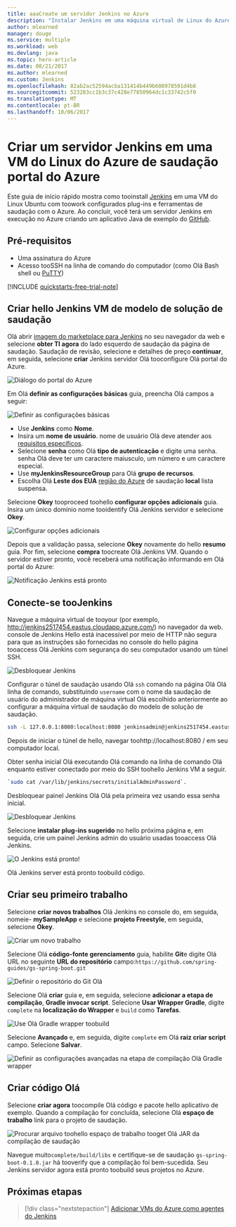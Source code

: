 ```yaml
---
title: aaaCreate um servidor Jenkins no Azure
description: "Instalar Jenkins em uma máquina virtual de Linux do Azure do modelo de solução Olá Jenkins e criar um aplicativo de Java de exemplo."
author: mlearned
manager: douge
ms.service: multiple
ms.workload: web
ms.devlang: java
ms.topic: hero-article
ms.date: 08/21/2017
ms.author: mlearned
ms.custom: Jenkins
ms.openlocfilehash: 82ab2ac52594acba131414b449b608978591d4b8
ms.sourcegitcommit: 523283cc1b3c37c428e77850964dc1c33742c5f0
ms.translationtype: MT
ms.contentlocale: pt-BR
ms.lasthandoff: 10/06/2017
---
```

# <a name="create-a-jenkins-server-on-an-azure-linux-vm-from-hello-azure-portal"></a>Criar um servidor Jenkins em uma VM do Linux do Azure de saudação portal do Azure

Este guia de início rápido mostra como tooinstall [Jenkins](https://jenkins.io) em uma VM do Linux Ubuntu com toowork configurados plug-ins e ferramentas de saudação com o Azure. Ao concluir, você terá um servidor Jenkins em execução no Azure criando um aplicativo Java de exemplo do [GitHub](https://github.com).

## <a name="prerequisites"></a>Pré-requisitos

* Uma assinatura do Azure
* Acesso tooSSH na linha de comando do computador (como Olá Bash shell ou [PuTTY](http://www.putty.org/))

[!INCLUDE [quickstarts-free-trial-note](../../includes/quickstarts-free-trial-note.md)]

## <a name="create-hello-jenkins-vm-from-hello-solution-template"></a>Criar hello Jenkins VM de modelo de solução de saudação

Olá abrir [imagem do marketplace para Jenkins](https://azuremarketplace.microsoft.com/marketplace/apps/azure-oss.jenkins?tab=Overview) no seu navegador da web e selecione **obter TI agora** do lado esquerdo de saudação da página de saudação. Saudação de revisão, selecione e detalhes de preço **continuar**, em seguida, selecione **criar** Jenkins servidor Olá tooconfigure Olá portal do Azure. 
   
![Diálogo do portal do Azure](./media/install-jenkins-solution-template/ap-create.png)

Em Olá **definir as configurações básicas** guia, preencha Olá campos a seguir:

![Definir as configurações básicas](./media/install-jenkins-solution-template/ap-basic.png)

* Use **Jenkins** como **Nome**.
* Insira um **nome de usuário**. nome de usuário Olá deve atender aos [requisitos específicos](/azure/virtual-machines/linux/faq#what-are-the-username-requirements-when-creating-a-vm).
* Selecione **senha** como Olá **tipo de autenticação** e digite uma senha. senha Olá deve ter um caractere maiusculo, um número e um caractere especial.
* Use **myJenkinsResourceGroup** para Olá **grupo de recursos**.
* Escolha Olá **Leste dos EUA** [região do Azure](https://azure.microsoft.com/regions/) de saudação **local** lista suspensa.

Selecione **Okey** tooproceed toohello **configurar opções adicionais** guia. Insira um único domínio nome tooidentify Olá Jenkins servidor e selecione **Okey**.

![Configurar opções adicionais](./media/install-jenkins-solution-template/ap-addtional.png)  

 Depois que a validação passa, selecione **Okey** novamente do hello **resumo** guia. Por fim, selecione **compra** toocreate Olá Jenkins VM. Quando o servidor estiver pronto, você receberá uma notificação informando em Olá portal do Azure:   

![Notificação Jenkins está pronto](./media/install-jenkins-solution-template/jenkins-deploy-notification-ready.png)

## <a name="connect-toojenkins"></a>Conecte-se tooJenkins

Navegue a máquina virtual de tooyour (por exemplo, http://jenkins2517454.eastus.cloudapp.azure.com/) no navegador da web. console de Jenkins Hello está inacessível por meio de HTTP não segura para que as instruções são fornecidas no console do hello página tooaccess Olá Jenkins com segurança do seu computador usando um túnel SSH.

![Desbloquear Jenkins](./media/install-jenkins-solution-template/jenkins-ssh-instructions.png)

Configurar o túnel de saudação usando Olá `ssh` comando na página Olá Olá linha de comando, substituindo `username` com o nome da saudação de usuário do administrador de máquina virtual Olá escolhido anteriormente ao configurar a máquina virtual de saudação do modelo de solução de saudação.

```bash
ssh -L 127.0.0.1:8080:localhost:8080 jenkinsadmin@jenkins2517454.eastus.cloudapp.azure.com
```

Depois de iniciar o túnel de hello, navegar toohttp://localhost:8080 / em seu computador local. 

Obter senha inicial Olá executando Olá comando na linha de comando Olá enquanto estiver conectado por meio do SSH toohello Jenkins VM a seguir.

```bash
`sudo cat /var/lib/jenkins/secrets/initialAdminPassword`.
```

Desbloquear painel Jenkins Olá Olá pela primeira vez usando essa senha inicial.

![Desbloquear Jenkins](./media/install-jenkins-solution-template/jenkins-unlock.png)

Selecione **instalar plug-ins sugerido** no hello próxima página e, em seguida, crie um painel Jenkins admin do usuário usadas tooaccess Olá Jenkins.

![O Jenkins está pronto!](./media/install-jenkins-solution-template/jenkins-welcome.png)

Olá Jenkins server está pronto toobuild código.

## <a name="create-your-first-job"></a>Criar seu primeiro trabalho

Selecione **criar novos trabalhos** Olá Jenkins no console do, em seguida, nomeie- **mySampleApp** e selecione **projeto Freestyle**, em seguida, selecione **Okey**.

![Criar um novo trabalho](./media/install-jenkins-solution-template/jenkins-new-job.png) 

Selecione Olá **código-fonte gerenciamento** guia, habilite **Git**e digite Olá URL no seguinte **URL do repositório** campo:`https://github.com/spring-guides/gs-spring-boot.git`

![Definir o repositório do Git Olá](./media/install-jenkins-solution-template/jenkins-job-git-configuration.png) 

Selecione Olá **criar** guia e, em seguida, selecione **adicionar a etapa de compilação**, **Gradle invocar script**. Selecione **Usar Wrapper Gradle**, digite `complete` na **localização do Wrapper** e `build` como **Tarefas**.

![Use Olá Gradle wrapper toobuild](./media/install-jenkins-solution-template/jenkins-job-gradle-config.png) 

Selecione **Avançado** e, em seguida, digite `complete` em Olá **raiz criar script** campo. Selecione **Salvar**.

![Definir as configurações avançadas na etapa de compilação Olá Gradle wrapper](./media/install-jenkins-solution-template/jenkins-job-gradle-advances.png) 

## <a name="build-hello-code"></a>Criar código Olá

Selecione **criar agora** toocompile Olá código e pacote hello aplicativo de exemplo. Quando a compilação for concluída, selecione Olá **espaço de trabalho** link para o projeto de saudação.

![Procurar arquivo toohello espaço de trabalho tooget Olá JAR da compilação de saudação](./media/install-jenkins-solution-template/jenkins-access-workspace.png) 

Navegue muito`complete/build/libs` e certifique-se de saudação `gs-spring-boot-0.1.0.jar` há tooverify que a compilação foi bem-sucedida. Seu Jenkins servidor agora está pronto toobuild seus projetos no Azure.

## <a name="next-steps"></a>Próximas etapas

> [!div class="nextstepaction"]
> [Adicionar VMs do Azure como agentes do Jenkins](jenkins-azure-vm-agents.md)
